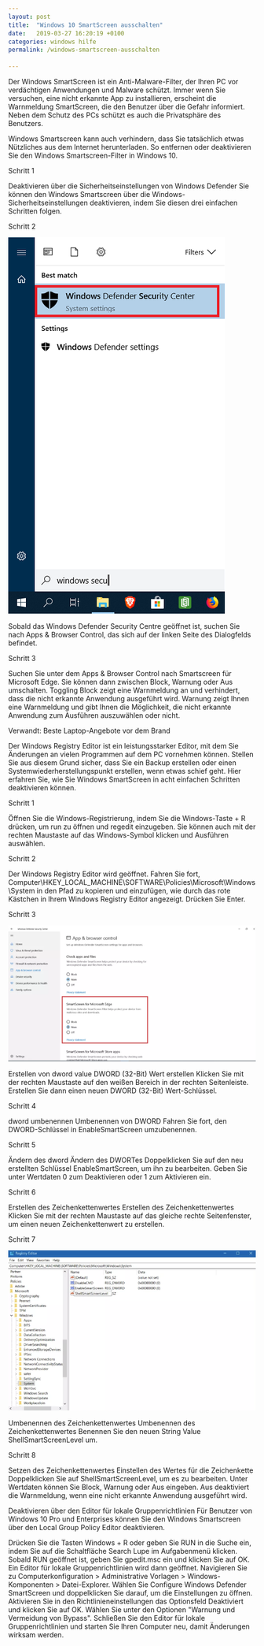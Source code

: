```yaml
---
layout: post
title:  "Windows 10 SmartScreen ausschalten"
date:   2019-03-27 16:20:19 +0100
categories: windows hilfe
permalink: /windows-smartscreen-ausschalten

---
```

Der Windows SmartScreen ist ein Anti-Malware-Filter, der Ihren PC vor verdächtigen Anwendungen und Malware schützt. Immer wenn Sie versuchen, eine nicht erkannte App zu installieren, erscheint die Warnmeldung SmartScreen, die den Benutzer über die Gefahr informiert. Neben dem Schutz des PCs schützt es auch die Privatsphäre des Benutzers.

Windows Smartscreen kann auch verhindern, dass Sie tatsächlich etwas Nützliches aus dem Internet herunterladen. So entfernen oder deaktivieren Sie den Windows Smartscreen-Filter in Windows 10.

Schritt 1

Deaktivieren über die Sicherheitseinstellungen von Windows Defender
Sie können den Windows Smartscreen über die Windows-Sicherheitseinstellungen deaktivieren, indem Sie diesen drei einfachen Schritten folgen.



Schritt 2

<img src="/windows-sicherheitscenter-suche.png" alt="windows sicherheitscenter suchen">

Sobald das Windows Defender Security Centre geöffnet ist, suchen Sie nach Apps & Browser Control, das sich auf der linken Seite des Dialogfelds befindet.

Schritt 3


Suchen Sie unter dem Apps & Browser Control nach Smartscreen für Microsoft Edge. Sie können dann zwischen Block, Warnung oder Aus umschalten. Toggling Block zeigt eine Warnmeldung an und verhindert, dass die nicht erkannte Anwendung ausgeführt wird. Warnung zeigt Ihnen eine Warnmeldung und gibt Ihnen die Möglichkeit, die nicht erkannte Anwendung zum Ausführen auszuwählen oder nicht.

Verwandt: Beste Laptop-Angebote vor dem Brand


Der Windows Registry Editor ist ein leistungsstarker Editor, mit dem Sie Änderungen an vielen Programmen auf dem PC vornehmen können. Stellen Sie aus diesem Grund sicher, dass Sie ein Backup erstellen oder einen Systemwiederherstellungspunkt erstellen, wenn etwas schief geht. Hier erfahren Sie, wie Sie Windows SmartScreen in acht einfachen Schritten deaktivieren können.

Schritt 1


Öffnen Sie die Windows-Registrierung, indem Sie die Windows-Taste + R drücken, um run zu öffnen und regedit einzugeben. Sie können auch mit der rechten Maustaste auf das Windows-Symbol klicken und Ausführen auswählen.

Schritt 2


Der Windows Registry Editor wird geöffnet. Fahren Sie fort, Computer\HKEY_LOCAL_MACHINE\SOFTWARE\Policies\Microsoft\Windows\System in den Pfad zu kopieren und einzufügen, wie durch das rote Kästchen in Ihrem Windows Registry Editor angezeigt. Drücken Sie Enter.



Schritt 3

<img src="/smartscreen_ausschalten.png" alt="windows sicherheitscenter suchen">

Erstellen von dword value
DWORD (32-Bit) Wert erstellen
Klicken Sie mit der rechten Maustaste auf den weißen Bereich in der rechten Seitenleiste. Erstellen Sie dann einen neuen DWORD (32-Bit) Wert-Schlüssel.

Schritt 4

dword umbenennen
Umbenennen von DWORD
Fahren Sie fort, den DWORD-Schlüssel in EnableSmartScreen umzubenennen.

Schritt 5

Ändern des dword
Ändern des DWORTes
Doppelklicken Sie auf den neu erstellten Schlüssel EnableSmartScreen, um ihn zu bearbeiten. Geben Sie unter Wertdaten 0 zum Deaktivieren oder 1 zum Aktivieren ein.

Schritt 6

Erstellen des Zeichenkettenwertes
Erstellen des Zeichenkettenwertes
Klicken Sie mit der rechten Maustaste auf das gleiche rechte Seitenfenster, um einen neuen Zeichenkettenwert zu erstellen.

Schritt 7

<img src="/string_value_umbennen.png" alt="windows sicherheitscenter suchen">

Umbenennen des Zeichenkettenwertes
Umbenennen des Zeichenkettenwertes
Benennen Sie den neuen String Value ShellSmartScreenLevel um.

Schritt 8

Setzen des Zeichenkettenwertes
Einstellen des Wertes für die Zeichenkette
Doppelklicken Sie auf ShellSmartScreenLevel, um es zu bearbeiten. Unter Wertdaten können Sie Block, Warnung oder Aus eingeben. Aus deaktiviert die Warnmeldung, wenn eine nicht erkannte Anwendung ausgeführt wird.

Deaktivieren über den Editor für lokale Gruppenrichtlinien
Für Benutzer von Windows 10 Pro und Enterprises können Sie den Windows Smartscreen über den Local Group Policy Editor deaktivieren.

Drücken Sie die Tasten Windows + R oder geben Sie RUN in die Suche ein, indem Sie auf die Schaltfläche Search Lupe im Aufgabenmenü klicken.
Sobald RUN geöffnet ist, geben Sie gpedit.msc ein und klicken Sie auf OK.
Ein Editor für lokale Gruppenrichtlinien wird dann geöffnet.
Navigieren Sie zu Computerkonfiguration > Administrative Vorlagen > Windows-Komponenten > Datei-Explorer.
Wählen Sie Configure Windows Defender SmartScreen und doppelklicken Sie darauf, um die Einstellungen zu öffnen.
Aktivieren Sie in den Richtlinieneinstellungen das Optionsfeld Deaktiviert und klicken Sie auf OK.
Wählen Sie unter den Optionen "Warnung und Vermeidung von Bypass".
Schließen Sie den Editor für lokale Gruppenrichtlinien und starten Sie Ihren Computer neu, damit Änderungen wirksam werden.

